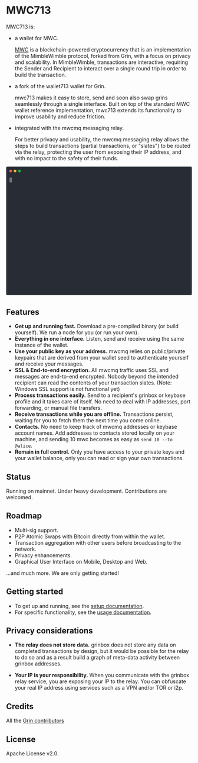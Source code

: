 # MWC713

MWC713 is:

- a wallet for MWC.

   [MWC](https://github.com/cgilliard/mwc-node) is a blockchain-powered cryptocurrency that is an implementation of the MimbleWimble protocol, forked from Grin, with a focus on privacy and scalability. In MimbleWimble, transactions are interactive, requiring the Sender and Recipient to interact over a single round trip in order to build the transaction.

- a fork of the wallet713 wallet for Grin.

   mwc713 makes it easy to store, send and soon also swap grins seamlessly through a single interface. Built on top of the standard MWC wallet reference implementation, mwc713 extends its functionality to improve usability and reduce friction. 

- integrated with the mwcmq messaging relay.

   For better privacy and usability, the mwcmq messaging relay allows the steps to build transactions (partial transactions, or "slates") to be routed via the relay, protecting the user from exposing their IP address, and with no impact to the safety of their funds.

<p align="center">
  <img width="600" src="demo.svg">
</p>

## Features

* **Get up and running fast.** Download a pre-compiled binary (or build yourself). We run a node for you (or run your own). 
* **Everything in one interface.** Listen, send and receive using the same instance of the wallet.
* **Use your public key as your address.** mwcmq relies on public/private keypairs that are derived from your wallet seed to authenticate yourself and receive your messages.
* **SSL & End-to-end encryption.** All mwcmq traffic uses SSL and messages are end-to-end encrypted. Nobody beyond the intended recipient can read the contents of your transaction slates. (Note: Windows SSL support is not functional yet)
* **Process transactions easily.** Send to a recipient's grinbox or keybase profile and it takes care of itself. No need to deal with IP addresses, port forwarding, or manual file transfers.
* **Receive transactions while you are offline.** Transactions persist, waiting for you to fetch them the next time you come online.
* **Contacts.** No need to keep track of mwcmq addresses or keybase account names. Add addresses to contacts stored locally on your machine, and sending 10 mwc becomes as easy as `send 10 --to @alice`.
* **Remain in full control.** Only you have access to your private keys and your wallet balance, only you can read or sign your own transactions.

## Status

Running on mainnet. Under heavy development. Contributions are welcomed.

## Roadmap

* Multi-sig support.
* P2P Atomic Swaps with Bitcoin directly from within the wallet.
* Transaction aggregation with other users before broadcasting to the network.
* Privacy enhancements.
* Graphical User Interface on Mobile, Desktop and Web.

...and much more. We are only getting started!

## Getting started

* To get up and running, see the [setup documentation](docs/setup.md).
* For specific functionality, see the [usage documentation](docs/usage.md).

## Privacy considerations

* **The relay does not store data.** grinbox does not store any data on completed transactions by design, but it would be possible for the relay to do so and as a result build a graph of meta-data activity between grinbox addresses.

* **Your IP is your responsibility.** When you communicate with the grinbox relay service, you are exposing your IP to the relay. You can obfuscate your real IP address using services such as a VPN and/or TOR or i2p.

## Credits

All the [Grin contributors](https://github.com/mimblewimble/grin/graphs/contributors)

## License

Apache License v2.0.
